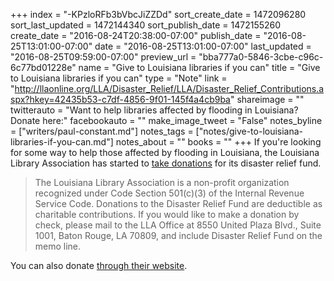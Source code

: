 +++
index = "-KPzloRFb3bVbcJiZZDd"
sort_create_date = 1472096280
sort_last_updated = 1472144340
sort_publish_date = 1472155260
create_date = "2016-08-24T20:38:00-07:00"
publish_date = "2016-08-25T13:01:00-07:00"
date = "2016-08-25T13:01:00-07:00"
last_updated = "2016-08-25T09:59:00-07:00"
preview_url = "bba777a0-5846-3cbe-c96c-6c77bd01228e"
name = "Give to Louisiana libraries if you can"
title = "Give to Louisiana libraries if you can"
type = "Note"
link = "http://llaonline.org/LLA/Disaster_Relief/LLA/Disaster_Relief_Contributions.aspx?hkey=42435b53-c7df-4856-9f01-145f4a4cb9ba"
shareimage = ""
twitterauto = "Want to help libraries affected by flooding in Louisiana? Donate here:"
facebookauto = ""
make_image_tweet = "False"
notes_byline = ["writers/paul-constant.md"]
notes_tags = ["notes/give-to-louisiana-libraries-if-you-can.md"]
notes_about = ""
books = ""
+++
If you're looking for some way to help those affected by flooding in Louisiana, the Louisiana Library Association has started to [take donations](http://llaonline.org/LLA/Disaster_Relief/LLA/Disaster_Relief_Contributions.aspx?hkey=42435b53-c7df-4856-9f01-145f4a4cb9ba) for its disaster relief fund. 

<blockquote>The Louisiana Library Association is a non-profit organization recognized under Code Section 501(c)(3) of the Internal Revenue Service Code. Donations to the Disaster Relief Fund are deductible as charitable contributions. If you would like to make a donation by check, please mail to the LLA Office at 8550 United Plaza Blvd., Suite 1001, Baton Rouge, LA 70809, and include Disaster Relief Fund on the memo line.</blockquote>

You can also donate [through their website](http://llaonline.org/LLA/Disaster_Relief/LLA/Disaster_Relief_Contributions.aspx?hkey=42435b53-c7df-4856-9f01-145f4a4cb9ba).